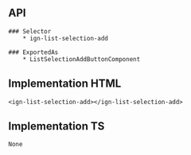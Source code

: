 ## API
    ### Selector
        * ign-list-selection-add
    
    ### ExportedAs
        * ListSelectionAddButtonComponent

## Implementation HTML
    <ign-list-selection-add></ign-list-selection-add>

## Implementation TS
    None